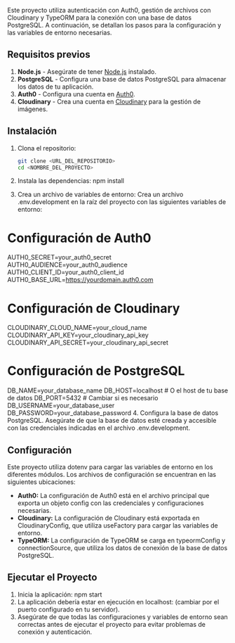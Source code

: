 Este proyecto utiliza autenticación con Auth0, gestión de archivos con Cloudinary y TypeORM para la conexión con una base de datos PostgreSQL. A continuación, se detallan los pasos para la configuración y las variables de entorno necesarias.

## Requisitos previos

1. **Node.js** - Asegúrate de tener [Node.js](https://nodejs.org/) instalado.
2. **PostgreSQL** - Configura una base de datos PostgreSQL para almacenar los datos de tu aplicación.
3. **Auth0** - Configura una cuenta en [Auth0](https://auth0.com/).
4. **Cloudinary** - Crea una cuenta en [Cloudinary](https://cloudinary.com/) para la gestión de imágenes.

## Instalación

1. Clona el repositorio:
   ```bash
   git clone <URL_DEL_REPOSITORIO>
   cd <NOMBRE_DEL_PROYECTO>
2. Instala las dependencias:
npm install

3. Crea un archivo de variables de entorno: Crea un archivo .env.development en la raíz del proyecto con las siguientes variables de entorno:
# Configuración de Auth0
AUTH0_SECRET=your_auth0_secret
AUTH0_AUDIENCE=your_auth0_audience
AUTH0_CLIENT_ID=your_auth0_client_id
AUTH0_BASE_URL=https://yourdomain.auth0.com

# Configuración de Cloudinary
CLOUDINARY_CLOUD_NAME=your_cloud_name
CLOUDINARY_API_KEY=your_cloudinary_api_key
CLOUDINARY_API_SECRET=your_cloudinary_api_secret

# Configuración de PostgreSQL
DB_NAME=your_database_name
DB_HOST=localhost # O el host de tu base de datos
DB_PORT=5432 # Cambiar si es necesario
DB_USERNAME=your_database_user
DB_PASSWORD=your_database_password
4. Configura la base de datos PostgreSQL.
Asegúrate de que la base de datos esté creada y accesible con las credenciales indicadas en el archivo .env.development.
## Configuración
Este proyecto utiliza dotenv para cargar las variables de entorno en los diferentes módulos. Los archivos de configuración se encuentran en las siguientes ubicaciones:
<ul>
  <li>
    <b>Auth0:</b> La configuración de Auth0 está en el archivo principal que exporta un objeto config con las credenciales y configuraciones necesarias.
  </li>
  <li>  
    <b>Cloudinary:</b> La configuración de Cloudinary está exportada en CloudinaryConfig, que utiliza useFactory para cargar las variables de entorno.
  </li>
  <li>
    <b>TypeORM:</b> La configuración de TypeORM se carga en typeormConfig y connectionSource, que utiliza los datos de conexión de la base de datos PostgreSQL.
  </li>
</ul>

## Ejecutar el Proyecto
1. Inicia la aplicación:
npm start
2. La aplicación debería estar en ejecución en localhost:<PUERTO> (cambiar <PUERTO> por el puerto configurado en tu servidor).
3. Asegúrate de que todas las configuraciones y variables de entorno sean correctas antes de ejecutar el proyecto para evitar problemas de conexión y autenticación.

